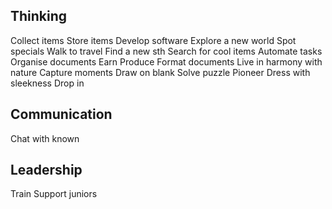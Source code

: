 ## Thinking
Collect items
Store items
Develop software 
Explore a new world
Spot specials
Walk to travel
Find a new sth
Search for cool items
Automate tasks
Organise documents 
Earn
Produce
Format documents
Live in harmony with nature
Capture moments
Draw on blank
Solve puzzle
Pioneer
Dress with sleekness
Drop in

## Communication
Chat with known

## Leadership
Train
Support juniors
